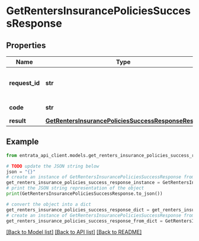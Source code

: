 # GetRentersInsurancePoliciesSuccessResponse


## Properties

Name | Type | Description | Notes
------------ | ------------- | ------------- | -------------
**request_id** | **str** | Unique identifier for the request | [optional] 
**code** | **str** | Response status code | [optional] 
**result** | [**GetRentersInsurancePoliciesSuccessResponseResult**](GetRentersInsurancePoliciesSuccessResponseResult.md) |  | [optional] 

## Example

```python
from entrata_api_client.models.get_renters_insurance_policies_success_response import GetRentersInsurancePoliciesSuccessResponse

# TODO update the JSON string below
json = "{}"
# create an instance of GetRentersInsurancePoliciesSuccessResponse from a JSON string
get_renters_insurance_policies_success_response_instance = GetRentersInsurancePoliciesSuccessResponse.from_json(json)
# print the JSON string representation of the object
print(GetRentersInsurancePoliciesSuccessResponse.to_json())

# convert the object into a dict
get_renters_insurance_policies_success_response_dict = get_renters_insurance_policies_success_response_instance.to_dict()
# create an instance of GetRentersInsurancePoliciesSuccessResponse from a dict
get_renters_insurance_policies_success_response_from_dict = GetRentersInsurancePoliciesSuccessResponse.from_dict(get_renters_insurance_policies_success_response_dict)
```
[[Back to Model list]](../README.md#documentation-for-models) [[Back to API list]](../README.md#documentation-for-api-endpoints) [[Back to README]](../README.md)


